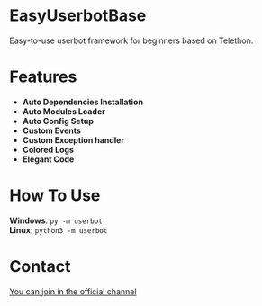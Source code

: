 # EasyUserbotBase
Easy-to-use userbot framework for beginners based on Telethon.

# Features
* **Auto Dependencies Installation**
* **Auto Modules Loader**
* **Auto Config Setup**
* **Custom Events**
* **Custom Exception handler**
* **Colored Logs**
* **Elegant Code**

# How To Use

**Windows**: ``` py -m userbot ```  
**Linux**: ``` python3 -m userbot ```

# Contact
[You can join in the official channel](https://t.me/EasyUserbotBase)
